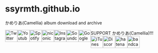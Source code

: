 # ssyrmth.github.io
かめりあ(Camellia) album download and archive

SUPPORT かめりあ(Camellia)!!!
<a href="https://twitter.com/cametek" target="_blank"><img class="links-icons-addition" style="float: left; height: 40px;" src="img/twitter.png" alt="Twitter"></a>
<a href="https://www.youtube.com/user/camelliaxxglitch" target="_blank"><img class="links-icons-addition" style="float: left; height: 40px;" src="img/youtube.png" alt="Youtube"></a>
<a href="https://open.spotify.com/artist/4bwIf0yXJf0F9AmOl2J78M" target="_blank"><img class="links-icons-addition" style="float: left; height: 40px;" src="img/spotify.png" alt="Spotify"></a>
<a href="http://www.nicovideo.jp/mylist/16888369" target="_blank"><img class="links-icons-addition" style="float: left; height: 40px;" src="img/niconico.png" alt="niconico"></a>
<a href="https://www.instagram.com/cametek_" target="_blank"><img class="links-icons-addition" style="float: left; height: 40px;" src="img/instagram.png" alt="Instagram"></a>
<a href="https://soundcloud.com/cametek" target="_blank"><img class="links-icons-addition" style="float: left; height: 40px;" src="img/soundcloud.png" alt="Soundcloud"></a>
<a href="https://play.google.com/store/music/artist/%E3%81%8B%E3%82%81%E3%82%8A%E3%81%82?id=Ay2u5ovs36mrodhhl27grye7yii&amp;hl=ja" target="_blank"><img class="links-icons-addition" style="float: left; height: 40px;" src="img/google-play-music.png" alt="Google Play Music"></a>
<a href="https://itunes.apple.com/jp/artist/%E3%81%8B%E3%82%81%E3%82%8A%E3%81%82/566485174" target="_blank"><img class="links-icons-addition" style="float: left; height: 40px;" src="img/itunes.png" alt="iTunes"></a>
<a href="https://discord.gg/xrzAse6" target="_blank"><img class="links-icons-addition" style="float: left; height: 40px;" src="img/discord.png" alt="Discord Server"></a>
<a href="https://cametek.hatenablog.jp/" target="_blank"><img class="links-icons-addition" style="float: left; height: 40px;" src="img/hatenablog.png" alt="hatenablog"></a>
<a href="https://cametek.bandcamp.com/" target="_blank"><img class="links-icons-addition" style="float: left; height: 40px;" src="img/bandcamp.png" alt="bandcamp"></a>
